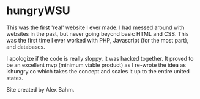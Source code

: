 hungryWSU
=========

This was the first 'real' website I ever made. I had messed around with websites in the past, but never going beyond basic HTML and CSS. This was the first time I ever worked with PHP, Javascript (for the most part), and databases. 

I apologize if the code is really sloppy, it was hacked together. It proved to be an excellent mvp (minimum viable product) as I re-wrote the idea as ishungry.co which takes the concept and scales it up to the entire united states.

Site created by Alex Bahm.

